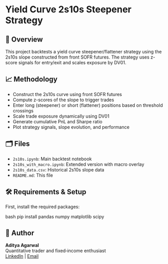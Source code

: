 # Yield Curve 2s10s Steepener Strategy

## 📌 Overview
This project backtests a yield curve steepener/flattener strategy using the 2s10s slope constructed from front SOFR futures. The strategy uses z-score signals for entry/exit and scales exposure by DV01.

## 📈 Methodology
- Construct the 2s10s curve using front SOFR futures  
- Compute z-scores of the slope to trigger trades  
- Enter long (steepener) or short (flattener) positions based on threshold crossings  
- Scale trade exposure dynamically using DV01  
- Generate cumulative PnL and Sharpe ratio  
- Plot strategy signals, slope evolution, and performance

## 🗂 Files
- `2s10s.ipynb`: Main backtest notebook  
- `2s10s_with_macro.ipynb`: Extended version with macro overlay  
- `2s10s_data.csv`: Historical 2s10s slope data  
- `README.md`: This file

## 🛠 Requirements & Setup
First, install the required packages:

bash
pip install pandas numpy matplotlib scipy

## 👤 Author

**Aditya Agarwal**  
Quantitative trader and fixed‑income enthusiast  
[LinkedIn](https://www.linkedin.com/in/aditya3005) | [Email](adityaagarwal3000@gmail.com)
